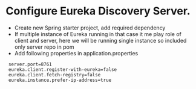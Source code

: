 # Configure Eureka Discovery Server.
 - Create new Spring starter project, add required dependency
 - If multiple instance of Eureka running in that case it me play role of client and server, here we will be running single instance so included only server repo in pom
 - Add following properties in application.properties
  
  ```
   server.port=8761
   eureka.client.register-with-eureka=false 
   eureka.client.fetch-registry=false
   eureka.instance.prefer-ip-address=true
   ```
